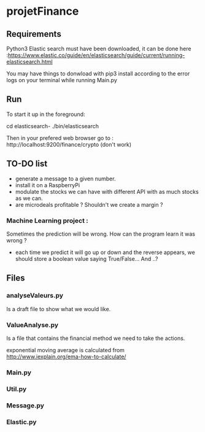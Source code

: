 # projetFinance

## Requirements

Python3
Elastic search must have been downloaded, it can be done here :https://www.elastic.co/guide/en/elasticsearch/guide/current/running-elasticsearch.html

You may have things to donwload with pip3 install according to the error logs on your terminal while running Main.py

## Run

 To start it up in the foreground:

cd elasticsearch-<version>
./bin/elasticsearch

Then in your prefered web browser go to : http://localhost:9200/finance/crypto (don't work)

## TO-DO list

- generate a message to a given number.
- install it on a RaspberryPi
- modulate the stocks we can have with different API with as much stocks as we can.
- are microdeals profitable ? Shouldn't we create a margin ?

### Machine Learning project :

Sometimes the prediction will be wrong. How can the program learn it was wrong ?
- each time we predict it will go up or down and the reverse appears, we should store a boolean value saying True/False...
And ..?

## Files


### analyseValeurs.py

Is a draft file to show what we would like.

### ValueAnalyse.py 

Is a file that contains the financial method we need to take the actions.

exponential moving average is calculated from http://www.iexplain.org/ema-how-to-calculate/

### Main.py

### Util.py

### Message.py

### Elastic.py
